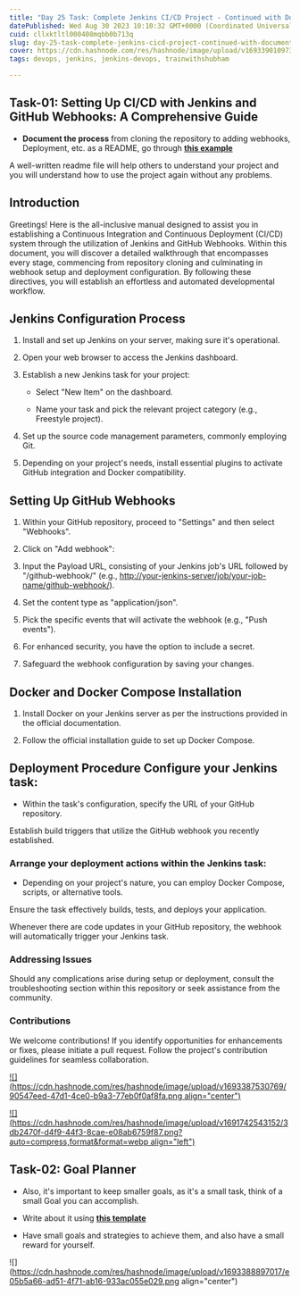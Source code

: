 ```yaml
---
title: "Day 25 Task: Complete Jenkins CI/CD Project - Continued with Documentation"
datePublished: Wed Aug 30 2023 10:10:32 GMT+0000 (Coordinated Universal Time)
cuid: cllxktltl000408mqbb0b713q
slug: day-25-task-complete-jenkins-cicd-project-continued-with-documentation
cover: https://cdn.hashnode.com/res/hashnode/image/upload/v1693390109738/1b74342a-44f5-48ee-8ea3-6d3517350a3d.png
tags: devops, jenkins, jenkins-devops, trainwithshubham

---
```


## **Task-01: Setting Up CI/CD with Jenkins and GitHub Webhooks: A Comprehensive Guide**

* **Document the process** from cloning the repository to adding webhooks, Deployment, etc. as a README, go through [**this example**](https://github.com/LondheShubham153/fynd-my-movie/blob/master/README.md)
    

A well-written readme file will help others to understand your project and you will understand how to use the project again without any problems.

## Introduction

Greetings! Here is the all-inclusive manual designed to assist you in establishing a Continuous Integration and Continuous Deployment (CI/CD) system through the utilization of Jenkins and GitHub Webhooks. Within this document, you will discover a detailed walkthrough that encompasses every stage, commencing from repository cloning and culminating in webhook setup and deployment configuration. By following these directives, you will establish an effortless and automated developmental workflow.

## Jenkins Configuration Process

1. Install and set up Jenkins on your server, making sure it's operational.
    
2. Open your web browser to access the Jenkins dashboard.
    
3. Establish a new Jenkins task for your project:
    
    * Select "New Item" on the dashboard.
        
    * Name your task and pick the relevant project category (e.g., Freestyle project).
        
4. Set up the source code management parameters, commonly employing Git.
    
5. Depending on your project's needs, install essential plugins to activate GitHub integration and Docker compatibility.
    

## Setting Up GitHub Webhooks

1. Within your GitHub repository, proceed to "Settings" and then select "Webhooks".
    
2. Click on "Add webhook":
    
3. Input the Payload URL, consisting of your Jenkins job's URL followed by "/github-webhook/" (e.g., [http://your-jenkins-server/job/your-job-name/github-webhook/](http://your-jenkins-server/job/your-job-name/github-webhook/)).
    
4. Set the content type as "application/json".
    
5. Pick the specific events that will activate the webhook (e.g., "Push events").
    
6. For enhanced security, you have the option to include a secret.
    
7. Safeguard the webhook configuration by saving your changes.
    

## Docker and Docker Compose Installation

1. Install Docker on your Jenkins server as per the instructions provided in the official documentation.
    
2. Follow the official installation guide to set up Docker Compose.
    

## Deployment Procedure Configure your Jenkins task:

* Within the task's configuration, specify the URL of your GitHub repository.
    

Establish build triggers that utilize the GitHub webhook you recently established.

### Arrange your deployment actions within the Jenkins task:

* Depending on your project's nature, you can employ Docker Compose, scripts, or alternative tools.
    

Ensure the task effectively builds, tests, and deploys your application.

Whenever there are code updates in your GitHub repository, the webhook will automatically trigger your Jenkins task.

### **Addressing Issues**

Should any complications arise during setup or deployment, consult the troubleshooting section within this repository or seek assistance from the community.

### Contributions

We welcome contributions! If you identify opportunities for enhancements or fixes, please initiate a pull request. Follow the project's contribution guidelines for seamless collaboration.

[![](https://cdn.hashnode.com/res/hashnode/image/upload/v1693387530769/90547eed-47d1-4ce0-b9a3-77eb0f0af8fa.png align="center")](https://github.com/LondheShubham153/fynd-my-movie/blob/master/README.md)

[![](https://cdn.hashnode.com/res/hashnode/image/upload/v1691742543152/3db2470f-d4f9-44f3-8cae-e08ab6759f87.png?auto=compress,format&format=webp align="left")](https://github.com/LondheShubham153/fynd-my-movie/blob/master/README.md)

## Task-02: Goal Planner

* Also, it's important to keep smaller goals, as it's a small task, think of a small Goal you can accomplish.
    
* Write about it using [**this template**](https://www.linkedin.com/posts/shubhamlondhe1996_taking-resolutions-and-having-goals-for-an-activity-7023858409762373632-s2J8?utm_source=share&utm_medium=member_desktop)
    
* Have small goals and strategies to achieve them, and also have a small reward for yourself.
    

![](https://cdn.hashnode.com/res/hashnode/image/upload/v1693388897017/e05b5a66-ad51-4f71-ab16-933ac055e029.png align="center")
